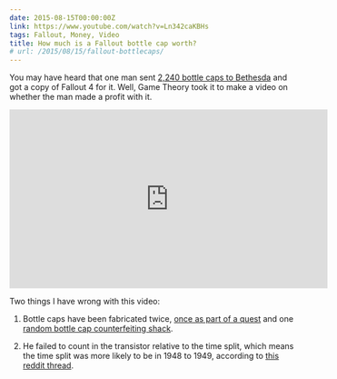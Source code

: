 ```yaml
---
date: 2015-08-15T00:00:00Z
link: https://www.youtube.com/watch?v=Ln342caKBHs
tags: Fallout, Money, Video
title: How much is a Fallout bottle cap worth?
# url: /2015/08/15/fallout-bottlecaps/
---
```


You may have heard that one man sent [2,240 bottle caps to Bethesda](http://imgur.com/gallery/tYZPO) and got a copy of Fallout 4 for it. Well, Game Theory took it to make a video on whether the man made a profit with it.

<div class="video">

<iframe width="560" height="315" src="https://www.youtube.com/embed/Ln342caKBHs" frameborder="0" allowfullscreen></iframe>

</div>

Two things I have wrong with this video:

1. Bottle caps have been fabricated twice, [once as part of a quest](http://fallout.wikia.com/wiki/Pressing_Matters) and one [random bottle cap counterfeiting shack](http://fallout.wikia.com/wiki/Cap_counterfeiting_shack).

2. He failed to count in the transistor relative to the time split, which means the time split was more likely to be in 1948 to 1949, according to [this reddit thread](https://www.reddit.com/r/falloutlore/comments/1rok5q/geneva_convention_in_fallout/cdpfu4v).